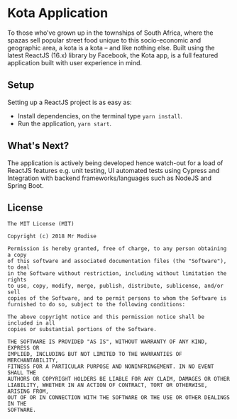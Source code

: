 # Kota Application

To those who’ve grown up in the townships of South Africa, where the spazas sell popular street food unique to this socio-economic and geographic area,
a kota is a kota – and like nothing else. Built using the latest ReactJS (16.x) library by Facebook, the Kota app, is a full featured application built with user experience in mind.

## Setup
Setting up a ReactJS project is as easy as:

* Install dependencies, on the terminal type ```yarn install```.
* Run the application, ```yarn start```.

## What's Next?
The application is actively being developed hence watch-out for a load of ReactJS features e.g. unit testing, UI automated tests using Cypress and Integration with
backend frameworks/languages such as NodeJS and Spring Boot.

## License
```
The MIT License (MIT)

Copyright (c) 2018 Mr Modise

Permission is hereby granted, free of charge, to any person obtaining a copy
of this software and associated documentation files (the "Software"), to deal
in the Software without restriction, including without limitation the rights
to use, copy, modify, merge, publish, distribute, sublicense, and/or sell
copies of the Software, and to permit persons to whom the Software is
furnished to do so, subject to the following conditions:

The above copyright notice and this permission notice shall be included in all
copies or substantial portions of the Software.

THE SOFTWARE IS PROVIDED "AS IS", WITHOUT WARRANTY OF ANY KIND, EXPRESS OR
IMPLIED, INCLUDING BUT NOT LIMITED TO THE WARRANTIES OF MERCHANTABILITY,
FITNESS FOR A PARTICULAR PURPOSE AND NONINFRINGEMENT. IN NO EVENT SHALL THE
AUTHORS OR COPYRIGHT HOLDERS BE LIABLE FOR ANY CLAIM, DAMAGES OR OTHER
LIABILITY, WHETHER IN AN ACTION OF CONTRACT, TORT OR OTHERWISE, ARISING FROM,
OUT OF OR IN CONNECTION WITH THE SOFTWARE OR THE USE OR OTHER DEALINGS IN THE
SOFTWARE.
```